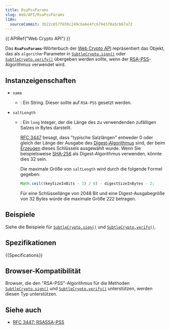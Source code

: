 ```yaml
---
title: RsaPssParams
slug: Web/API/RsaPssParams
l10n:
  sourceCommit: 3b22c657f659c249cbe6e4fc6794370a5cb67a72
---
```


{{ APIRef("Web Crypto API") }}

Das **`RsaPssParams`**-Wörterbuch der [Web Crypto API](/de/docs/Web/API/Web_Crypto_API) repräsentiert das Objekt, das als `algorithm`-Parameter in [`SubtleCrypto.sign()`](/de/docs/Web/API/SubtleCrypto/sign) oder [`SubtleCrypto.verify()`](/de/docs/Web/API/SubtleCrypto/verify) übergeben werden sollte, wenn der [RSA-PSS](/de/docs/Web/API/SubtleCrypto/sign#rsa-pss)-Algorithmus verwendet wird.

## Instanzeigenschaften

- `name`
  - : Ein String. Dieser sollte auf `RSA-PSS` gesetzt werden.
- `saltLength`

  - : Ein `long` Integer, der die Länge des zu verwendenden zufälligen Salzes in Bytes darstellt.

    [RFC 3447](https://datatracker.ietf.org/doc/html/rfc3447) besagt, dass "typische Salzlängen" entweder 0 oder gleich der Länge der Ausgabe des [Digest-Algorithmus](/de/docs/Web/API/SubtleCrypto#supported_algorithms) sind, der beim [Erzeugen](/de/docs/Web/API/SubtleCrypto/generateKey) dieses Schlüssels ausgewählt wurde. Wenn Sie beispielsweise [SHA-256](/de/docs/Web/API/SubtleCrypto/digest#supported_algorithms) als Digest-Algorithmus verwenden, könnte dies 32 sein.

    Die maximale Größe von `saltLength` wird durch die folgende Formel gegeben:

    ```js
    Math.ceil((keySizeInBits - 1) / 8) - digestSizeInBytes - 2;
    ```

    Für eine Schlüssellänge von 2048 Bit und eine Digest-Ausgabegröße von 32 Bytes würde die maximale Größe 222 betragen.

## Beispiele

Siehe die Beispiele für [`SubtleCrypto.sign()`](/de/docs/Web/API/SubtleCrypto/sign) und [`SubtleCrypto.verify()`](/de/docs/Web/API/SubtleCrypto/verify).

## Spezifikationen

{{Specifications}}

## Browser-Kompatibilität

Browser, die den "RSA-PSS"-Algorithmus für die Methoden [`SubtleCrypto.sign()`](/de/docs/Web/API/SubtleCrypto/sign) und [`SubtleCrypto.verify()`](/de/docs/Web/API/SubtleCrypto/verify) unterstützen, werden diesen Typ unterstützen.

## Siehe auch

- [RFC 3447: RSASSA-PSS](https://datatracker.ietf.org/doc/html/rfc3447#section-8.1)
